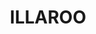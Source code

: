 ---
lastmod: '2025-04-06T06:05:20+00:00'
latitude: -34.85899316
layout: suburb
longitude: 150.4703105
postcode: '2540'
state: NSW
title: ILLAROO
url: /nsw/illaroo/
---